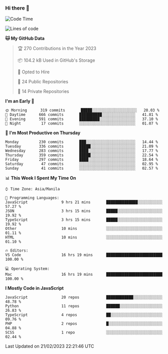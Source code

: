 ### Hi there 👋

<!--START_SECTION:waka-->
![Code Time](http://img.shields.io/badge/Code%20Time-95%20hrs%2056%20mins-blue)

![Lines of code](https://img.shields.io/badge/From%20Hello%20World%20I%27ve%20Written-8%20Million%20lines%20of%20code-blue)

**🐱 My GitHub Data** 

> 🏆 270 Contributions in the Year 2023
 > 
> 📦 104.2 kB Used in GitHub's Storage 
 > 
> 💼 Opted to Hire
 > 
> 📜 24 Public Repositories 
 > 
> 🔑 14 Private Repositories  
 > 
**I'm an Early 🐤** 

```text
🌞 Morning      319 commits       █████░░░░░░░░░░░░░░░░░░░░   20.03 % 
🌆 Daytime      666 commits       ██████████░░░░░░░░░░░░░░░   41.81 % 
🌃 Evening      591 commits       █████████░░░░░░░░░░░░░░░░   37.10 % 
🌙 Night         17 commits       ░░░░░░░░░░░░░░░░░░░░░░░░░   01.07 % 

```
📅 **I'm Most Productive on Thursday** 

```text
Monday         230 commits       ███░░░░░░░░░░░░░░░░░░░░░░   14.44 % 
Tuesday        336 commits       █████░░░░░░░░░░░░░░░░░░░░   21.09 % 
Wednesday      283 commits       ████░░░░░░░░░░░░░░░░░░░░░   17.77 % 
Thursday       359 commits       █████░░░░░░░░░░░░░░░░░░░░   22.54 % 
Friday         297 commits       ████░░░░░░░░░░░░░░░░░░░░░   18.64 % 
Saturday        47 commits       ░░░░░░░░░░░░░░░░░░░░░░░░░   02.95 % 
Sunday          41 commits       ░░░░░░░░░░░░░░░░░░░░░░░░░   02.57 % 

```


📊 **This Week I Spent My Time On** 

```text
⌚︎ Time Zone: Asia/Manila

💬 Programming Languages: 
JavaScript               9 hrs 21 mins       ██████████████░░░░░░░░░░░   57.27 % 
JSON                     3 hrs 15 mins       █████░░░░░░░░░░░░░░░░░░░░   19.92 % 
TypeScript               3 hrs 15 mins       █████░░░░░░░░░░░░░░░░░░░░   19.92 % 
Other                    10 mins             ░░░░░░░░░░░░░░░░░░░░░░░░░   01.11 % 
HTML                     10 mins             ░░░░░░░░░░░░░░░░░░░░░░░░░   01.10 % 

🔥 Editors: 
VS Code                  16 hrs 19 mins      █████████████████████████   100.00 % 

💻 Operating System: 
Mac                      16 hrs 19 mins      █████████████████████████   100.00 % 

```

**I Mostly Code in JavaScript** 

```text
JavaScript               20 repos            ████████████░░░░░░░░░░░░░   48.78 % 
Python                   11 repos            ██████░░░░░░░░░░░░░░░░░░░   26.83 % 
TypeScript               4 repos             ██░░░░░░░░░░░░░░░░░░░░░░░   09.76 % 
PHP                      2 repos             █░░░░░░░░░░░░░░░░░░░░░░░░   04.88 % 
SCSS                     1 repo              ░░░░░░░░░░░░░░░░░░░░░░░░░   02.44 % 

```



 Last Updated on 21/02/2023 22:21:46 UTC
<!--END_SECTION:waka-->
